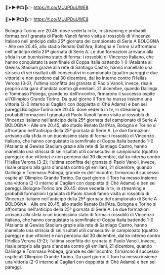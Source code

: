 🔴➤►🌍📺📱👉 https://t.co/MUJPDuUWE8

🔴➤►🌍📺📱👉 https://t.co/MUJPDuUWE8


Bologna-Torino ore 20.45: dove vederla in tv, in streaming e probabili formazioni
I granata di Paolo Vanoli fanno visita ai rossoblù di Vincenzo Italiano nell'anticipo della 25ª giornata del campionato di Serie A
BOLOGNA - Alle ore 20.45, allo stadio Renato Dall'Ara, Bologna e Torino si affrontano nell'anticipo della 25ª giornata di Serie A. Le due formazioni arrivano alla sfida in un buonissimo stato di forma: i rossoblù di Vincenzo Italiano, che hanno conquistato la semifinale di Coppa Italia battendo 1-0 l’Atalanta al Gewiss Stadium grazie alla rete di Santiago Castro, hanno inanellato una striscia di sei risultati utili consecutivi in campionato (quattro pareggi e due vittorie) e non perdono dal 30 dicembre, dal ko interno contro l’Hellas Verona (3-2); l'ultima sconfitta dei granata di Paolo Vanoli, invece, risale proprio alla gara d'andata contro gli emiliani, 21 dicembre, quando Dallinga e Tommaso Pobega, grande ex dell’incontro, firmarono il successo ospite all'Olimpico Grande Torino. Da quel giorno il Toro ha messo insieme una vittoria (2-0 interno al Cagliari con doppietta di Ché Adams) e ben sei pareggi.Bologna-Torino ore 20.45: dove vederla in tv, in streaming e probabili formazioni
I granata di Paolo Vanoli fanno visita ai rossoblù di Vincenzo Italiano nell'anticipo della 25ª giornata del campionato di Serie A
BOLOGNA - Alle ore 20.45, allo stadio Renato Dall'Ara, Bologna e Torino si affrontano nell'anticipo della 25ª giornata di Serie A. Le due formazioni arrivano alla sfida in un buonissimo stato di forma: i rossoblù di Vincenzo Italiano, che hanno conquistato la semifinale di Coppa Italia battendo 1-0 l’Atalanta al Gewiss Stadium grazie alla rete di Santiago Castro, hanno inanellato una striscia di sei risultati utili consecutivi in campionato (quattro pareggi e due vittorie) e non perdono dal 30 dicembre, dal ko interno contro l’Hellas Verona (3-2); l'ultima sconfitta dei granata di Paolo Vanoli, invece, risale proprio alla gara d'andata contro gli emiliani, 21 dicembre, quando Dallinga e Tommaso Pobega, grande ex dell’incontro, firmarono il successo ospite all'Olimpico Grande Torino. Da quel giorno il Toro ha messo insieme una vittoria (2-0 interno al Cagliari con doppietta di Ché Adams) e ben sei pareggi. 
Bologna-Torino ore 20.45: dove vederla in tv, in streaming e probabili formazioni
I granata di Paolo Vanoli fanno visita ai rossoblù di Vincenzo Italiano nell'anticipo della 25ª giornata del campionato di Serie A
BOLOGNA - Alle ore 20.45, allo stadio Renato Dall'Ara, Bologna e Torino si affrontano nell'anticipo della 25ª giornata di Serie A. Le due formazioni arrivano alla sfida in un buonissimo stato di forma: i rossoblù di Vincenzo Italiano, che hanno conquistato la semifinale di Coppa Italia battendo 1-0 l’Atalanta al Gewiss Stadium grazie alla rete di Santiago Castro, hanno inanellato una striscia di sei risultati utili consecutivi in campionato (quattro pareggi e due vittorie) e non perdono dal 30 dicembre, dal ko interno contro l’Hellas Verona (3-2); l'ultima sconfitta dei granata di Paolo Vanoli, invece, risale proprio alla gara d'andata contro gli emiliani, 21 dicembre, quando Dallinga e Tommaso Pobega, grande ex dell’incontro, firmarono il successo ospite all'Olimpico Grande Torino. Da quel giorno il Toro ha messo insieme una vittoria (2-0 interno al Cagliari con doppietta di Ché Adams) e ben sei pareggi. 


